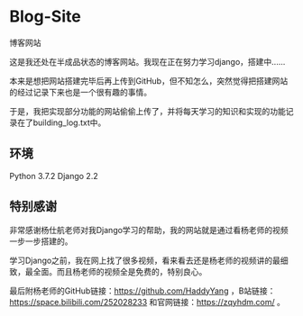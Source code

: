 # Blog-Site
博客网站

这是我还处在半成品状态的博客网站。我现在正在努力学习django，搭建中......

本来是想把网站搭建完毕后再上传到GitHub，但不知怎么，突然觉得把搭建网站的经过记录下来也是一个很有趣的事情。

于是，我把实现部分功能的网站偷偷上传了，并将每天学习的知识和实现的功能记录在了building_log.txt中。

## 环境

Python 3.7.2    Django 2.2

## 特别感谢

非常感谢杨仕航老师对我Django学习的帮助，我的网站就是通过看杨老师的视频一步一步搭建的。

学习Django之前，我在网上找了很多视频，看来看去还是杨老师的视频讲的最细致，最全面。而且杨老师的视频全是免费的，特别良心。

最后附杨老师的GitHub链接：https://github.com/HaddyYang ，B站链接：https://space.bilibili.com/252028233 和官网链接：https://zqyhdm.com/ 。